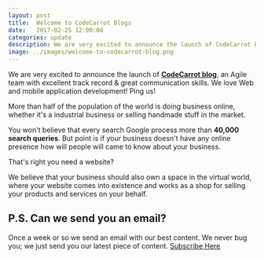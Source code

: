 ```yaml
---
layout: post
title:  Welcome to CodeCarrot Blogs
date:   2017-02-25 12:00:00
categories: update
description: We are very excited to announce the launch of CodeCarrot blog, an Agile team with excellent track record & great communication skills. We love Web and mobile application development
image: ../images/welcome-to-codecarrot-blog.png
---
```


We are very excited to announce the launch of **[CodeCarrot blog](/blog.codecarrot.net)**, an Agile team with excellent track record & great communication skills. We love Web and mobile application development! Ping us!

More than half of the population of the world is doing business online, whether it's a industrial business or selling handmade stuff in the market.

You won't believe that every search Google process more than **40,000 search queries**. But point is if your business doesn't have any online presence how will people will came to know about your business.

That's right you need a website?

We believe that your business should also own a space in the virtual world, where your website comes into existence and works as a shop for selling your products and services on your behalf.

## P.S. Can we send you an email?

Once a week or so we send an email with our best content. We never bug you; we just send you our latest piece of content. <a href="#subscribe">Subscribe Here</a>